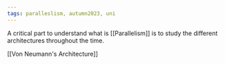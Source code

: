 ```yaml
---
tags: paralleslism, autumn2023, uni
---
```


A critical part to understand what is [[Parallelism]] is to study the different architectures throughout the time.

[[Von Neumann's Architecture]] 
